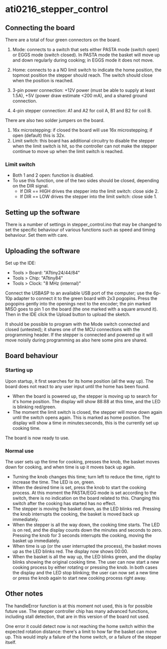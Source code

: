 # ati0216_stepper_control

## Connecting the board
There are a total of four green connectors on the board. 

1. Mode: connects to a switch that sets either PASTA mode (switch open) or EGGS mode (switch closed). In PASTA mode the basket will move up and down regularly during cooking; in EGGS mode it does not move.

1. Home: connects to a a NO limit switch to indicate the home position, the topmost position the stepper should reach. The switch should close when the position is reached.

1. 3-pin power connection: +12V power (must be able to supply at least 1.5A), +5V (power draw estimate <200 mA), and a shared ground connection.

1. 4-pin stepper connection: A1 and A2 for coil A, B1 and B2 for coil B.

There are also two solder jumpers on the board.
1. 16x microstepping: if closed the board will use 16x microstepping; if open (default) this is 32x.
1. Limit switch: this board has additional circuitry to disable the stepper when the limit switch is hit, so the controller can not make the stepper continue to move up when the limit switch is reached.

### Limit switch
* Both 1 and 2 open: function is disabled.
* To use this function, one of the two sides should be closed, depending on the DIR signal.
  * If DIR == HIGH drives the stepper into the limit switch: close side 2.
  * If DIR == LOW drives the stepper into the limit switch: close side 1.


## Setting up the software
There is a number of settings in stepper_control.ino that may be changed to set the specific behaviour of various functions such as speed and timing behaviour. Set them with care.

## Uploading the software
Set up the IDE:
* Tools > Board: "ATtiny24/44/84"
* Tools > Chip: "ATtiny84"
* Tools > Clock: "8 MHz (internal)"

Connect the USBASP to an available USB port of the computer; use the 6p-10p adapter to connect it to the green board with 2x3 pogopins. Press the pogopins gently into the openings next to the encoder; the pin marked MISO goes to pin 1 on the board (the one marked with a square around it). Then in the IDE click the Upload button to upload the sketch.

It should be possible to program with the Mode switch connected and closed (untested); it shares one of the MCU connections with the programming header. If the stepper is connected and powered up it will move noisily during programming as also here some pins are shared.

## Board behaviour

### Starting up
Upon startup, it first searches for its home position (all the way up). The board does not react to any user input until the home has been found.

* When the board is powered up, the stepper is moving up to search for it's home position. The display will show 88:88 at this time, and the LED is blinking red/green.
* The moment the limit switch is closed, the stepper will move down again until the switch opens again. This is marked as home position. The display will show a time in minutes:seconds, this is the currently set up cooking time.

The board is now ready to use.

### Normal use
The user sets up the time for cooking, presses the knob, the basket moves down for cooking, and when time is up it moves back up again.

* Turning the knob changes this time; turn left to reduce the time, right to increase the time. The LED is on, green.
* When the desired time is set, press the knob to start the cooking process. At this moment the PASTA/EGG mode is set according to the switch, there is no indication on the board related to this. Changing this switch after the cooking has started has no effect.
* The stepper is moving the basket down, as the LED blinks red. Pressing the knob interrupts the cooking, the basket is moved back up immediately.
* When the stepper is all the way down, the cooking time starts. The LED is on red, and the display counts down the minutes and seconds to zero. Pressing the knob for 3 seconds interrupts the cooking, moving the basket up immediately.
* When time is up (or the user interrupted the process), the basket moves up as the LED blinks red. The display now shows 00:00.
* When the basket is all the way up, the LED blinks green, and the display blinks showing the original cooking time. The user can now start a new cooking process by either rotating or pressing the knob. In both cases the display and the LED stop blinking; the user can now set a new time or press the knob again to start new cooking process right away.

## Other notes
The handleError function is at this moment not used, this is for possible future use. The stepper controller chip has many advanced functions, including stall detection, that are in this version of the board not used. 

One error it could detect now is not reaching the home switch within the expected rotation distance: there's a limit to how far the basket can move up. This would imply a failure of the home switch, or a failure of the stepper itself.
